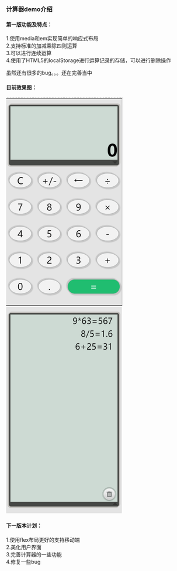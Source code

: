 ###  计算器demo介绍

#### 第一版功能及特点：
1.使用media和em实现简单的响应式布局<br>
2.支持标准的加减乘除四则运算<br>
3.可以进行连续运算<br>
4.使用了HTML5的localStorage进行运算记录的存储，可以进行删除操作

虽然还有很多的bug。。。还在完善当中
#### 目前效果图：
![](./result_img/1.png) ![](./result_img/2.png) 

#### 下一版本计划：

1.使用flex布局更好的支持移动端<br>
2.美化用户界面<br>
3.完善计算器的一些功能<br>
4.修复一些bug<br>
